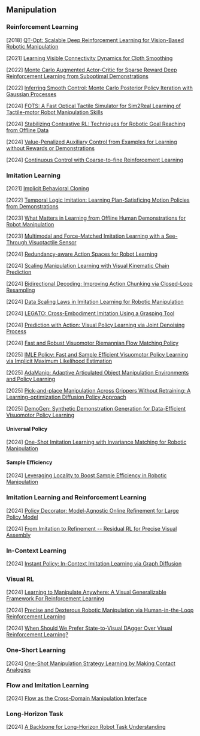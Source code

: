 ## Manipulation

### Reinforcement Learning

[2018] [QT-Opt: Scalable Deep Reinforcement Learning for Vision-Based Robotic Manipulation](https://arxiv.org/abs/1806.10293)

[2021] [Learning Visible Connectivity Dynamics for Cloth Smoothing](https://arxiv.org/abs/2105.10389)

[2022] [Monte Carlo Augmented Actor-Critic for Sparse Reward Deep Reinforcement Learning from Suboptimal Demonstrations](https://arxiv.org/abs/2210.07432)

[2022] [Inferring Smooth Control: Monte Carlo Posterior Policy Iteration with Gaussian Processes](https://arxiv.org/abs/2210.03512)

[2024] [FOTS: A Fast Optical Tactile Simulator for Sim2Real Learning of Tactile-motor Robot Manipulation Skills](https://arxiv.org/abs/2404.19217)

[2024] [Stabilizing Contrastive RL: Techniques for Robotic Goal Reaching from Offline Data](https://openreview.net/pdf?id=Xkf2EBj4w3)

[2024] [Value-Penalized Auxiliary Control from Examples for Learning without Rewards or Demonstrations](https://arxiv.org/abs/2407.03311)

[2024] [Continuous Control with Coarse-to-fine Reinforcement Learning](https://arxiv.org/abs/2407.07787)



### Imitation Learning

[2021] [Implicit Behavioral Cloning](https://arxiv.org/abs/2109.00137)

[2022] [Temporal Logic Imitation: Learning Plan-Satisficing Motion Policies from Demonstrations](https://arxiv.org/abs/2206.04632)

[2023] [What Matters in Learning from Offline Human Demonstrations for Robot Manipulation](https://arxiv.org/abs/2108.03298)

[2023] [Multimodal and Force-Matched Imitation Learning with a See-Through Visuotactile Sensor](https://arxiv.org/abs/2311.01248)

[2024] [Redundancy-aware Action Spaces for Robot Learning](https://arxiv.org/abs/2406.04144)

[2024] [Scaling Manipulation Learning with Visual Kinematic Chain Prediction](https://arxiv.org/abs/2406.07837)

[2024] [Bidirectional Decoding: Improving Action Chunking via Closed-Loop Resampling](https://arxiv.org/abs/2408.17355)

[2024] [Data Scaling Laws in Imitation Learning for Robotic Manipulation](https://arxiv.org/abs/2410.18647)

[2024] [LEGATO: Cross-Embodiment Imitation Using a Grasping Tool](https://arxiv.org/abs/2411.03682)

[2024] [Prediction with Action: Visual Policy Learning via Joint Denoising Process](https://arxiv.org/abs/2411.18179)

[2024] [Fast and Robust Visuomotor Riemannian Flow Matching Policy](https://arxiv.org/abs/2412.10855)

[2025] [IMLE Policy: Fast and Sample Efficient Visuomotor Policy Learning via Implicit Maximum Likelihood Estimation](https://arxiv.org/abs/2502.12371)

[2025] [AdaManip: Adaptive Articulated Object Manipulation Environments and Policy Learning](https://arxiv.org/abs/2502.11124)

[2025] [Pick-and-place Manipulation Across Grippers Without Retraining: A Learning-optimization Diffusion Policy Approach](https://arxiv.org/abs/2502.15613)

[2025] [DemoGen: Synthetic Demonstration Generation for Data-Efficient Visuomotor Policy Learning](https://arxiv.org/abs/2502.16932)

#### Universal Policy

[2024] [One-Shot Imitation Learning with Invariance Matching for Robotic Manipulation](https://arxiv.org/abs/2405.13178)

#### Sample Efficiency

[2024] [Leveraging Locality to Boost Sample Efficiency in Robotic Manipulation](https://arxiv.org/abs/2406.10615)



### Imitation Learning and Reinforcement Learning

[2024] [Policy Decorator: Model-Agnostic Online Refinement for Large Policy Model](https://arxiv.org/abs/2412.13630)

[2024] [From Imitation to Refinement -- Residual RL for Precise Visual Assembly](https://arxiv.org/abs/2407.16677)



### In-Context Learning

[2024] [Instant Policy: In-Context Imitation Learning via Graph Diffusion](https://arxiv.org/abs/2411.12633)



### Visual RL

[2024] [Learning to Manipulate Anywhere: A Visual Generalizable Framework For Reinforcement Learning](https://arxiv.org/abs/2407.15815v1)

[2024] [Precise and Dexterous Robotic Manipulation via Human-in-the-Loop Reinforcement Learning](https://hil-serl.github.io/)

[2024] [When Should We Prefer State-to-Visual DAgger Over Visual Reinforcement Learning?](https://arxiv.org/abs/2412.13662)



### One-Short Learning

[2024] [One-Shot Manipulation Strategy Learning by Making Contact Analogies](https://arxiv.org/abs/2411.09627)



### Flow and Imitation Learning

[2024] [Flow as the Cross-Domain Manipulation Interface](https://arxiv.org/abs/2407.15208)



### Long-Horizon Task

[2024] [A Backbone for Long-Horizon Robot Task Understanding](https://arxiv.org/abs/2408.01334)
